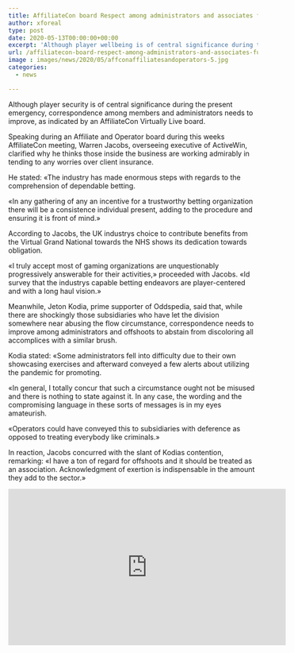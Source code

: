 ```yaml
---
title: AffiliateCon board Respect among administrators and associates fundamental during crisis
author: xforeal 
type: post
date: 2020-05-13T00:00:00+00:00
excerpt: 'Although player wellbeing is of central significance during the present emergency, correspondence among partners and administrators needs to improve, as per an AffiliateCon Virtually Live panel '
url: /affiliatecon-board-respect-among-administrators-and-associates-fundamental-during-crisis/
image : images/news/2020/05/affconaffiliatesandoperators-5.jpg
categories:
  - news

---
```

Although player security is of central significance during the present emergency, correspondence among members and administrators needs to improve, as indicated by an AffiliateCon Virtually Live board. 

Speaking during an Affiliate and Operator board during this weeks AffiliateCon meeting, Warren Jacobs, overseeing executive of ActiveWin, clarified why he thinks those inside the business are working admirably in tending to any worries over client insurance. 

He stated: &#171;The industry has made enormous steps with regards to the comprehension of dependable betting. 

&#171;In any gathering of any an incentive for a trustworthy betting organization there will be a consistence individual present, adding to the procedure and ensuring it is front of mind.&#187; 

According to Jacobs, the UK industrys choice to contribute benefits from the Virtual Grand National towards the NHS shows its dedication towards obligation. 

&#171;I truly accept most of gaming organizations are unquestionably progressively answerable for their activities,&#187; proceeded with Jacobs. &#171;Id survey that the industrys capable betting endeavors are player-centered and with a long haul vision.&#187; 

Meanwhile, Jeton Kodia, prime supporter of Oddspedia, said that, while there are shockingly those subsidiaries who have let the division somewhere near abusing the flow circumstance, correspondence needs to improve among administrators and offshoots to abstain from discoloring all accomplices with a similar brush. 

Kodia stated: &#171;Some administrators fell into difficulty due to their own showcasing exercises and afterward conveyed a few alerts about utilizing the pandemic for promoting. 

&#171;In general, I totally concur that such a circumstance ought not be misused and there is nothing to state against it. In any case, the wording and the compromising language in these sorts of messages is in my eyes amateurish. 

&#171;Operators could have conveyed this to subsidiaries with deference as opposed to treating everybody like criminals.&#187; 

In reaction, Jacobs concurred with the slant of Kodias contention, remarking: &#171;I have a ton of regard for offshoots and it should be treated as an association. Acknowledgment of exertion is indispensable in the amount they add to the sector.&#187; 

<iframe loading="lazy" allowfullscreen="allowfullscreen" frameborder="0" height="315" src="https://www.youtube.com/embed/wFUujAzqQ_I?start=18589" width="560" />